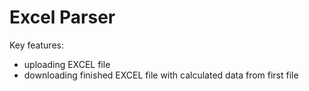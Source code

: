 Excel Parser
==========================
Key features:
- uploading EXCEL file
- downloading finished EXCEL file with calculated data from first file